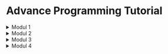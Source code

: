 # Advance Programming Tutorial

<details>
<summary>Modul 1</summary>

## Reflection 1

### 🔹 Clean Code and Secure Coding 

- Menggunakan nama yang jelas dan deskriptif untuk variabel, fungsi, dan kelas.  
- Memakai fungsi yang pendek, melakukan satu tugas, dan memiliki nama yang mencerminkan tujuannya.
- Tidak menulis komen yang boros.
- Memerhatikan layout kode sehingga mudah dibaca.
- Menggunakan post method.

### 🔹 Improvement

Salah satu masalah yang saya alami adalah tidak bisa menggunakan PutMapping dan DeleteMapping untuk fitur edit dan delete sehingga saya tetap menggunakan PostMapping untuk keduanya.


## Reflection 2

1. Dengan menulis unit test, saya merasa lebih yakin terhadap kebenaran kode. Jumlah unit test dalam sebuah class 
   tidak memiliki batasan, bisa disesuaikan dengan kompleksitas program. Meskipun memiliki 100% code coverage, kode 
   belum pasti bebas dari bug atau error. Ada metode pengujian lainnya yang dapat dilakukan.
2. Menggunakan setup procedures dan instance variables yang sama, dapat mempertahankan kekonsistenan dan memudahkan
   maintenance. Namun terdapat potensi dalam isu clean code, seperti duplikasi dan penggunaan nama yang abstrak. 
   Setup procedures sebaiknya disesuaikan dengan test yang akan dilakukan begitupun dengan variabel.

</details>

<details>
<summary>Modul 2</summary>

## Reflection

### Code Quality Issues

1. **Remove unnecessary modifier**
   
   Sebelumnya pada ProductService saya menuliskan modifier `public` untuk setiap method. Namun karena itu merupakan 
   Interface, sudah otomatis tiap method adalah `public abstract` tanpa perlu ditulis.


2. **Change import**

   Sebelum perbaikan, saya menggunakan `*` saat mengimpor

   ```
   import org.springframework.web.bind.annotation.*;
   ```

   Karena notasi yang diperlukan hanya sedikit, saya ubah menjadi satu-satu
   ```
   import org.springframework.web.bind.annotation.RequestMapping;
   import org.springframework.web.bind.annotation.GetMapping;
   import org.springframework.web.bind.annotation.PostMapping;
   import org.springframework.web.bind.annotation.ModelAttribute;
   import org.springframework.web.bind.annotation.PathVariable;
   ```

### CI/CD workflows

Menurut saya, implementasi _workflows_ pada program saya sudah memenuhi definisi CI/CD. CI/CD memungkinkan terjadinya 
_testing_ program dan _deployment_ secara otomatis. Dengan menggunakan _github workflows_, program saya bisa 
menjalani _testing_ setiap kali terjadi push di suatu branch. Proses testing dalam _workflow_ CI ini melibatkan 
langkah-langkah seperti checkout code, setup Java toolchain, dan eksekusi unit tests menggunakan Gradle wrapper. 
Selain itu PMD dalam workflow lain menjalankan pengujian keamanan dan analisis kode yang lebih mendalam. Kode yang 
sudah benar kemudian akan di merge ke branch main dan otomatis deploy ke Paas Koyeb.

</details>
<details>
<summary>Modul 3</summary>

## Reflection

### SOLID Principles

1. Single Responsibility Principle - __SRP__

   Setiap kelas memiliki satu tanggung jawab. Sebagai contoh, ProductController dan CarController masing-masing 
   menangani HTTP request yang berbeda untuk entitas masing-masing.

2. Open/Closed Principle - __OCP__
   
   Kelas ProductServiceImpl dan CarServiceImpl dirancang untuk dapat diperluas tetapi tertutup untuk modifikasi. 
   Fungsionalitasnya dapat diperluas dengan menambahkan metode atau kelas baru, tetapi yang sudah ada tidak perlu 
   dimodifikasi.

3. Dependency Inversion Principle - __DIP__

   Suatu kelas harus bergantung pada abstraksi atau antarmuka, bukan implementasi konkret. Car Service dan Product 
   Service bergantung pada suatu interface dan tidak bergantung pada implementasi konkret dari repository.

### Advantages

- Kode lebih terstruktur dan mudah dipahami
- Penambahan fungsi lebih mudah dilakukan tanpa perlu mengubah fungsi yang sudah ada
- Mengurangi potensi masalah pada kode
- Memudahkan testing

### Disadvantages

- Memerlukan usaha yang lebih kompleks pada desain awal
- Terdapat potensi deesain menjadi terlalu kompleks, yang menyebabkan pemborosan waktu dan sumber daya

</details>

<details>
<summary>Modul 4</summary>

## Reflection

### TDD Reflection

Metode TDD cukup memberikan kontribusi positif terhadap kualitas kode yang saya hasilkan. Alur penulisan 
program menjadi lebih terarah dan terstruktur. Dengan menulis tes terlebih dahulu, saya terdorong untuk merinci 
perilaku dan merancang implementasi terlebih dahulu. Walaupun begitu, alur ini cukup membingungkan dan sulit 
dilakukan. Tanpa mengetahui implementasi yang pasti, pembuatan test jadi cukup menantang.

### F.I.R.S.T. principle

- **Fast**

   _Unit Test_ dijalankan dengan cepat, memberikan umpan balik langsung selama pengembangan dan tidak menggangu 
  workflow. Namun sepertinya beberapa fitur masih memiliki terlalu banyak test.

- **Isolated/Independent**

  Setiap tes bersifat independen, artinya keberhasilan atau kegagalan satu tes tidak memengaruhi yang lain. _Unit 
  test_ dan _functional test_ juga dipisahkan.

- **Repeatable**

   Ya, _unit tests_ dirancang untuk dapat diulang.

- **Self-Validating**

   Ya, dengan assertion, dapat terlihat masalah pada program ketika sebuah tes gagal. Jika semua assertion pass, tes 
  dianggap berhasil. Jika ada assertion yang gagal, tes dianggap gagal.

- **Thorough/Timely**

  _Unit test_ _thorough_ dan _timely_ karena mencakup semua skenario positif dan negatif, serta mengatasi semua 
  kemungkinan kesalahan dan hasil.

</details>